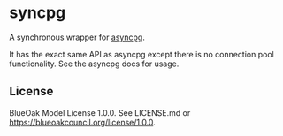 # syncpg

A synchronous wrapper for [asyncpg](https://pypi.org/project/asyncpg/).

It has the exact same API as asyncpg except there is no connection pool functionality.
See the asyncpg docs for usage.

## License

BlueOak Model License 1.0.0. See LICENSE.md or <https://blueoakcouncil.org/license/1.0.0>.
